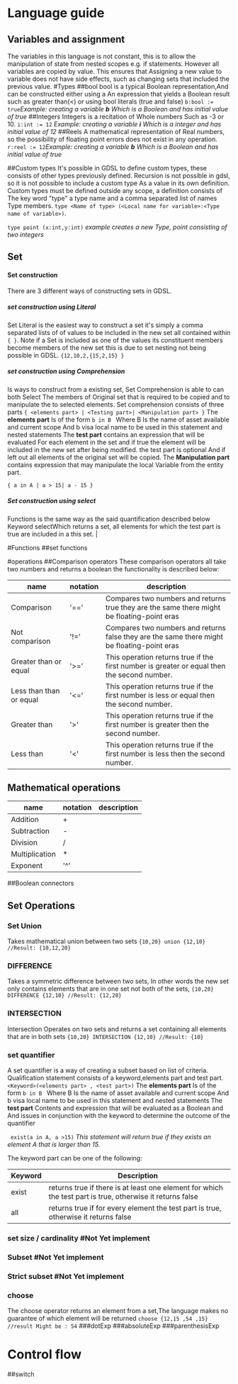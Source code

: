 # Language guide

## Variables and assignment
The variables in this language is not constant, this is to allow the manipulation of state from nested scopes e.g. if statements.
However all variables are copied by value. This ensures that Assigning a new value to variable does not have
 side effects, such as changing sets that included the previous value. 
#Types
##bool
bool is a typical Boolean representation,And can be constructed either using a An expression that yields a Boolean 
result such as greater than(<) or using bool literals (true and false)
`b:bool := true`_Example: creating a variable **b** Which is a Boolean and has initial value of true_
##Integers
Integers is a recitation of Whole numbers Such as -3 or 10. 
`i:int := 12` _Example: creating a variable **i** Which is a integer and has initial value of 12_
##Reels
A mathematical representation of Real numbers, so the possibility of floating point errors does not exist in any operation.
`r:reel := 12`_Example: creating a variable **b** Which is a Boolean and has initial value of true_

##Custom types
It's possible in GDSL to define custom types, these consists of other types previously defined.
Recursion is not possible in gdsl, so it is not possible to include a custom type As a value in its own definition.
Custom types must be defined outside any scope, a definition consists of The key word "type" a type name and a comma separated list of names Type members.
`type <Name of type> (<Local name for variable>:<Type name of variable>)`.


`type point (x:int,y:int)`
_example creates a new Type, point consisting of two integers_

## Set 
#### Set construction
There are 3 different ways of constructing sets in GDSL.
##### set  construction using Literal
Set Literal is the easiest way to construct a set it's simply a comma separated lists of of values to be included in the new set all contained within `{ }`.
Note if a Set is included as one of the values its constituent members become members of the new set this is due to set nesting not being possible in GDSL.
`{12,10,2,{15,2,15} }`
##### set  construction using Comprehension
Is ways to construct from a existing set, Set Comprehension is able to can both Select
 The members of Original set that is required to be copied and to manipulate the to selected elements. Set comprehension consists of three parts 
`{ <elements part> | <Testing part>| <Manipulation part> }`
The **elements part** Is of the form `b in B ` Where B Is the name of asset available and current scope And b visa local name to be used in this statement and nested statements
The **test part**  contains an expression that will be evaluated For each element in the set and if true the element will be included in the new set after being modified. the test part is optional And if left out all elements of the original set will be copied. 
The **Manipulation part** contains expression that may manipulate the local Variable from the entity part.

`{ a in A | a > 15| a - 15 }`

##### Set construction using select
Functions is the same way as the said quantification described below Keyword selectWhich returns a set,
  all elements for which the  test part is true are included in a this set. |

#Functions
##set functions

#operations
##Comparison operators
These comparison operators all take two numbers and returns a boolean 
the functionality is described below:

| name | notation | description |
|---|---------|---------|
|Comparison	| '==' 	|Compares two numbers and returns true they are the same there might be floating-point eras  	|
|Not comparison  	| '!=' 	|  	Compares two numbers and returns false  they are the same there might be floating-point eras|
| Greater than or equal 	| '>=' 	| This operation returns true if the first number is greater or equal then the second number. 	|
| Less than than or equal 	| '<=' 	|This operation returns true if the first number is less or equal then the second number.  	|
| Greater than 	| '>' 	|   This operation returns true if the first number is greater then the second number.	|
| Less than 	| '<' 	|  This operation returns true if the first number is less then the second number. 	|

## Mathematical operations
| name | notation | description |
|---|---------|---------|
| Addition 	| + 	|  	|
| Subtraction 	|  - 	|  	|
| Division 	|  / 	|  	|
|  Multiplication	| * 	|  	|
| Exponent 	|  '^' 	|  	|

##Boolean connectors

## Set Operations
### Set Union 
Takes mathematical union between two sets
`{10,20} union {12,10} //Result: {10,12,20}`
### DIFFERENCE
Takes a symmetric difference between two sets, In other words the new set only contains elements that are in one set not both of the sets,
`{10,20} DIFFERENCE {12,10} //Result: {12,20}`
### INTERSECTION
Intersection Operates on two sets and returns a set containing all elements that are in both sets
`{10,20} INTERSECTION {12,10} //Result: {10}`
### set quantifier
A set quantifier is a way of creating a subset based on list of criteria.
Qualification statement consists of a keyword,elements part and test part.
`<Keyword>(<elements part> , <test part>)`
The **elements part** Is of the form `b in B ` Where B Is the name of asset available and current scope And b visa local name to be used in this statement and nested statements
The **test part**  Contents and expression that will be evaluated as a Boolean and And issues in conjunction with the keyword to determine the outcome of the quantifier

` exist(a in A, a >15)`
_This statement will return true if they exists an element A that is larger than 15._

The keyword part can be one of the following:

|**Keyword**   | **Description**  |
|:---|---------|
| exist  | returns true if there is at least one element for which the test part is true, otherwise it returns false  |
|  all | returns true if for every element the test part is true, otherwise it returns false |


### set size / cardinality #Not Yet implement
### Subset #Not Yet implement
### Strict subset #Not Yet implement
### choose
The choose operator returns an element from a set,The language makes no guarantee of which element will be returned
`choose {12,15 ,54 ,15} //result Might be : 54`
###dotExp
###absoluteExp
###parenthesisExp

# Control flow
##switch

